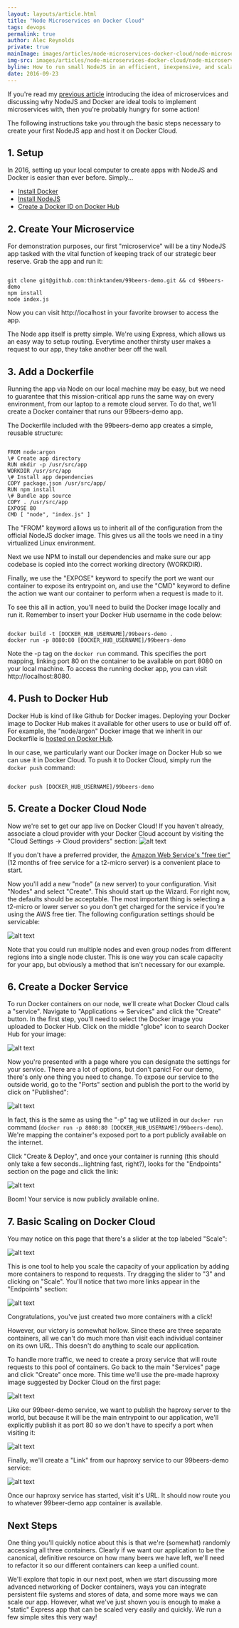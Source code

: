 ```yaml
---
layout: layouts/article.html
title: "Node Microservices on Docker Cloud"
tags: devops
permalink: true
author: Alec Reynolds
private: true
mainImage: images/articles/node-microservices-docker-cloud/node-microservices-docker-cloud.png
img-src: images/articles/node-microservices-docker-cloud/node-microservices-docker-cloud.png
byline: How to run small NodeJS in an efficient, inexpensive, and scalable manner using Docker Cloud.
date: 2016-09-23
---
```


If you're read my [previous article](/blog/2016/09/10/let-s-get-small-introduction-to-microservices) introducing the idea of microservices and discussing why NodeJS and Docker are ideal tools to implement microservices with, then you're probably hungry for some action!

The following instructions take you through the basic steps necessary to create your first NodeJS app and host it on Docker Cloud.

## 1. Setup

In 2016, setting up your local computer to create apps with NodeJS and Docker is easier than ever before. Simply...

- [Install Docker](https://www.docker.com/products/docker)
- [Install NodeJS](https://nodejs.org)
- [Create a Docker ID on Docker Hub](https://hub.docker.com)

## 2. Create Your Microservice

For demonstration purposes, our first "microservice" will be a tiny NodeJS app tasked with the vital function of keeping track of our strategic beer reserve. Grab the app and run it:

<pre><code class="language-bash">
git clone git@github.com:thinktandem/99beers-demo.git && cd 99beers-demo
npm install
node index.js
</pre></code>

Now you can visit http://localhost in your favorite browser to access the app.

The Node app itself is pretty simple. We're using Express, which allows us an easy way to setup routing. Everytime another thirsty user makes a request to our app, they take another beer off the wall.

## 3. Add a Dockerfile

Running the app via Node on our local machine may be easy, but we need to guarantee that this mission-critical app runs the same way on every environment, from our laptop to a remote cloud server. To do that, we'll create a Docker container that runs our 99beers-demo app.

The Dockerfile included with the 99beers-demo app creates a simple, reusable structure:

<pre><code class="language-docker">
FROM node:argon
\# Create app directory
RUN mkdir -p /usr/src/app
WORKDIR /usr/src/app
\# Install app dependencies
COPY package.json /usr/src/app/
RUN npm install
\# Bundle app source
COPY . /usr/src/app
EXPOSE 80
CMD [ "node", "index.js" ]
</pre></code>

The "FROM" keyword allows us to inherit all of the configuration from the official NodeJS docker image. This gives us all the tools we need in a tiny virtualized Linux environment.

Next we use NPM to install our dependencies and make sure our app codebase is copied into the correct working directory (WORKDIR).

Finally, we use the "EXPOSE" keyword to specify the port we want our container to expose its entrypoint on, and use the "CMD" keyword to define the action we want our container to perform when a request is made to it.

To see this all in action, you'll need to build the Docker image locally and run it. Remember to insert your Docker Hub username in the code below:

<pre><code class="language-bash">
docker build -t [DOCKER_HUB_USERNAME]/99beers-demo .
docker run -p 8080:80 [DOCKER_HUB_USERNAME]/99beers-demo
</pre></code>


Note the -p tag on the `docker run` command. This specifies the port mapping, linking port 80 on the container to be available on port 8080 on your local machine. To access the running docker app, you can visit http://localhost:8080.

## 4. Push to Docker Hub

Docker Hub is kind of like Github for Docker images. Deploying your Docker image to Docker Hub makes it available for other users to use or build off of. For example, the "node/argon" Docker image that we inherit in our Dockerfile is [hosted on Docker Hub](https://hub.docker.com/_/node).

In our case, we particularly want our Docker image on Docker Hub so we can use it in Docker Cloud. To push it to Docker Cloud, simply run the `docker push` command:

<pre><code class="language-bash">
docker push [DOCKER_HUB_USERNAME]/99beers-demo
</pre></code>

## 5. Create a Docker Cloud Node

Now we're set to get our app live on Docker Cloud! If you haven't already, associate a cloud provider with your Docker Cloud account by visiting the "Cloud Settings -> Cloud providers" section: ![alt text](/images/articles/node-microservices-docker-cloud/docker_cloud_providers.png "Docker Cloud Cloud Settings")

If you don't have a preferred provider, the [Amazon Web Service's "free tier"](https://aws.amazon.com/free/) (12 months of free service for a t2-micro server) is a convenient place to start.

Now you'll add a new "node" (a new server) to your configuration. Visit "Nodes" and select "Create". This should start up the Wizard. For right now, the defaults should be acceptable. The most important thing is selecting a t2-micro or lower server so you don't get charged for the service if you're using the AWS free tier. The following configuration settings should be servicable:

![alt text](/images/articles/node-microservices-docker-cloud/docker_cloud_node.png "Docker Cloud Node Settings")

Note that you could run multiple nodes and even group nodes from different regions into a single node cluster. This is one way you can scale capacity for your app, but obviously a method that isn't necessary for our example.

## 6. Create a Docker Service

To run Docker containers on our node, we'll create what Docker Cloud calls a "service". Navigate to "Applications -> Services" and click the "Create" button. In the first step, you'll need to select the Docker image you uploaded to Docker Hub. Click on the middle "globe" icon to search Docker Hub for your image:

![alt text](/images/articles/node-microservices-docker-cloud/docker_cloud_search_image.png "Search Docker Hub for your Image")

Now you're presented with a page where you can designate the settings for your service. There are a lot of options, but don't panic! For our demo, there's only one thing you need to change. To expose our service to the outside world, go to the "Ports" section and publish the port to the world by click on "Published":

![alt text](/images/articles/node-microservices-docker-cloud/docker_cloud_publish_port.png "Publish a public port for your service.")

In fact, this is the same as using the "-p" tag we utilized in our `docker run` command (`docker run -p 8080:80 [DOCKER_HUB_USERNAME]/99beers-demo`). We're mapping the container's exposed port to a port publicly available on the internet.

Click "Create & Deploy", and once your container is running (this should only take a few seconds...lightning fast, right?), looks for the "Endpoints" section on the page and click the link:

![alt text](/images/articles/node-microservices-docker-cloud/docker_cloud_visit_service.png "Visit your service online.")

Boom! Your service is now publicly available online.

## 7. Basic Scaling on Docker Cloud

You may notice on this page that there's a slider at the top labeled "Scale":

![alt text](/images/articles/node-microservices-docker-cloud/docker_cloud_scale.png "Scale the number of containers in your service.")

This is one tool to help you scale the capacity of your application by adding more containers to respond to requests. Try dragging the slider to "3" and clicking on "Scale". You'll notice that two more links appear in the "Endpoints" section:

![alt text](/images/articles/node-microservices-docker-cloud/docker_cloud_scale.png "Scale the number of containers in your service.")

Congratulations, you've just created two more containers with a click!

However, our victory is somewhat hollow. Since these are three separate containers, all we can't do much more than visit each individual container on its own URL. This doesn't do anything to scale our application.

To handle more traffic, we need to create a proxy service that will route requests to this pool of containers. Go back to the main "Services" page and click "Create" once more. This time we'll use the pre-made haproxy image suggested by Docker Cloud on the first page:

![alt text](/images/articles/node-microservices-docker-cloud/docker_cloud_create_haproxy.png "Select haproxy image.")

Like our 99beer-demo service, we want to publish the haproxy server to the world, but because it will be the main entrypoint to our application, we'll explicitly publish it as port 80 so we don't have to specify a port when visiting it:

![alt text](/images/articles/node-microservices-docker-cloud/docker_cloud_publish_haproxy_port.png "Select haproxy port.")

Finally, we'll create a "Link" from our haproxy service to our 99beers-demo service:

![alt text](/images/articles/node-microservices-docker-cloud/docker_cloud_publish_haproxy_link.png "Select haproxy port.")

Once our haproxy service has started, visit it's URL. It should now route you to whatever 99beer-demo app container is available.

## Next Steps

One thing you'll quickly notice about this is that we're (somewhat) randomly accessing all three containers. Clearly if we want our application to be the canonical, definitive resource on how many beers we have left, we'll need to refactor it so our different containers can keep a unified count.

We'll explore that topic in our next post, when we start discussing more advanced networking of Docker containers, ways you can integrate persistent file systems and stores of data, and some more ways we can scale our app. However, what we've just shown you is enough to make a "static" Express app that can be scaled very easily and quickly. We run a few simple sites this very way!
